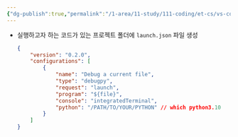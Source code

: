 ```yaml
---
{"dg-publish":true,"permalink":"/1-area/11-study/111-coding/et-cs/vs-code/","tags":["Study/Coding/VSCode"],"noteIcon":"","created":"2024-07-09, 17:11"}
---
```


- 실행하고자 하는 코드가 있는 프로젝트 폴더에 `launch.json` 파일 생성
	```json title:launch.json
	{
	    "version": "0.2.0",
	    "configurations": [
	        {
	            "name": "Debug a current file",
	            "type": "debugpy",
	            "request": "launch",
	            "program": "${file}",
	            "console": "integratedTerminal",
	            "python": "/PATH/TO/YOUR/PYTHON" // which python3.10
	        }
	    ]
	}
	```